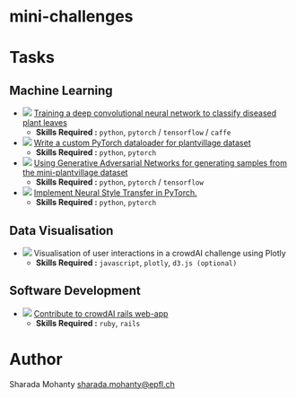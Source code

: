 # mini-challenges

# Tasks

## Machine Learning
* ![](https://img.shields.io/badge/difficulty-easy-brightgreen.svg) [Training a deep convolutional neural network to classify diseased plant leaves](tasks/cnn-plantvillage.md)
  * **Skills Required :** `python`, `pytorch` / `tensorflow` / `caffe`
* ![](https://img.shields.io/badge/difficulty-easy-brightgreen.svg) [Write a custom PyTorch dataloader for plantvillage dataset](tasks/pytorch-dataloader.md)
  * **Skills Required :** `python`, `pytorch`
* ![](https://img.shields.io/badge/difficulty-hard-red.svg) [Using Generative Adversarial Networks for generating samples from the mini-plantvillage dataset](tasks/gan-mini-plantvillage.md)
  * **Skills Required :** `python`, `pytorch` / `tensorflow`
* ![](https://img.shields.io/badge/difficulty-medium-yellow.svg) [Implement Neural Style Transfer in PyTorch.](tasks/neural-style-transfer.md)
  * **Skills Required :** `python`, `pytorch`

## Data Visualisation
* ![](https://img.shields.io/badge/difficulty-medium-yellow.svg) Visualisation of user interactions in a crowdAI challenge using Plotly
  * **Skills Required :** `javascript`, `plotly`, `d3.js (optional)`

## Software Development
* ![](https://img.shields.io/badge/difficulty-medium-yellow.svg) [Contribute to crowdAI rails web-app](tasks/crowdai.md)
  * **Skills Required :** `ruby`, `rails`

# Author
Sharada Mohanty <sharada.mohanty@epfl.ch>
